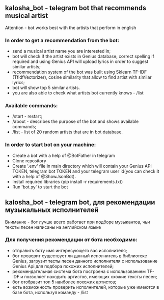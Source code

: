 ## kalosha_bot - telegram bot that recommends musical artist
Attention - bot works best with the artists that perform in english

### In order to get a recommendation from the bot:
- send a musical artist name you are interested in;
- bot will check if the artist exists in Genius database, correct spelling if required and using Genius API will upload lyrics in order to suggest similar artists;
- recommendation system of the bot was built using Sklearn TF-IDF (TfidfVectorizer), cosine similarity that allow to find artist with similar lyrics;
- bot will show top 5 similar artists.
- you are also able to check what artists bot currently knows - /list

### Available commands:
- /start - restart;
- /about - describes the purpose of the bot and shows available commands;
- /list - list of 20 random artists that are in bot database.

### In order to start bot on your machine:
- Create a bot with a help of @BotFather in telegram
- Clone repository
- Create '.env' file in main directory which will contain your Genius API TOKEN, telegram bot TOKEN and your telegram user id(you can check it with a help of @ShowJsonBot).
- Install required libraries (pip install -r requirements.txt)
- Run 'bot.py' to start the bot

## kalosha_bot - telegram bot, для рекомендации музыкальных исполнителей
Внимание - бот лучше всего работает при подборе музыкантов, чьи тексты песен написаны на английском языке

### Для получения рекомендации от бота необходимо:
- отправить боту имя интересующего вас исполнителя;
- бот проверит существует ли данный исполнитель в библиотеке Genius, загрузит тесты песен данного исполнителя с использование Genius Api для подбора похожих исполнителей;
- рекомендательная система бота построена с использованием TF-IDF и позволяет находить артистов, имеющих схожие тексты песен;
- бот отобразит топ 5 наиболее похожих артистов;
- есть возможность проверить исполнителей, которые уже имеются в базе бота, используя команду - /list

